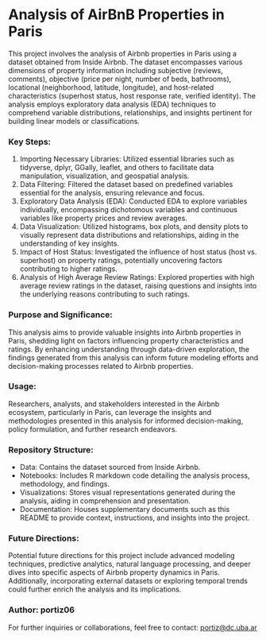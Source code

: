 # Analysis of AirBnB Properties in Paris

This project involves the analysis of Airbnb properties in Paris using a dataset obtained from Inside Airbnb. The dataset encompasses various dimensions of property information including subjective (reviews, comments), objective (price per night, number of beds, bathrooms), locational (neighborhood, latitude, longitude), and host-related characteristics (superhost status, host response rate, verified identity). The analysis employs exploratory data analysis (EDA) techniques to comprehend variable distributions, relationships, and insights pertinent for building linear models or classifications.

### Key Steps:
1. Importing Necessary Libraries: Utilized essential libraries such as tidyverse, dplyr, GGally, leaflet, and others to facilitate data manipulation, visualization, and geospatial analysis.
2. Data Filtering: Filtered the dataset based on predefined variables essential for the analysis, ensuring relevance and focus.
3. Exploratory Data Analysis (EDA): Conducted EDA to explore variables individually, encompassing dichotomous variables and continuous variables like property prices and review averages.
4. Data Visualization: Utilized histograms, box plots, and density plots to visually represent data distributions and relationships, aiding in the understanding of key insights.
5. Impact of Host Status: Investigated the influence of host status (host vs. superhost) on property ratings, potentially uncovering factors contributing to higher ratings.
6. Analysis of High Average Review Ratings: Explored properties with high average review ratings in the dataset, raising questions and insights into the underlying reasons contributing to such ratings.
   
### Purpose and Significance:
This analysis aims to provide valuable insights into Airbnb properties in Paris, shedding light on factors influencing property characteristics and ratings. By enhancing understanding through data-driven exploration, the findings generated from this analysis can inform future modeling efforts and decision-making processes related to Airbnb properties.

### Usage:
Researchers, analysts, and stakeholders interested in the Airbnb ecosystem, particularly in Paris, can leverage the insights and methodologies presented in this analysis for informed decision-making, policy formulation, and further research endeavors.

### Repository Structure:
+ Data: Contains the dataset sourced from Inside Airbnb.
+ Notebooks: Includes R markdown code detailing the analysis process, methodology, and findings.
+ Visualizations: Stores visual representations generated during the analysis, aiding in comprehension and presentation.
+ Documentation: Houses supplementary documents such as this README to provide context, instructions, and insights into the project.

### Future Directions:
Potential future directions for this project include advanced modeling techniques, predictive analytics, natural language processing, and deeper dives into specific aspects of Airbnb property dynamics in Paris. Additionally, incorporating external datasets or exploring temporal trends could further enrich the analysis and its implications.

### Author: portiz06

For further inquiries or collaborations, feel free to contact: portiz@dc.uba.ar
